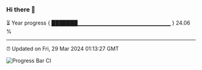 ### Hi there 👋

⏳ Year progress { ███████▁▁▁▁▁▁▁▁▁▁▁▁▁▁▁▁▁▁▁▁▁▁▁ } 24.06 %

---

⏰ Updated on Fri, 29 Mar 2024 01:13:27 GMT

![Progress Bar CI](https://github.com/ZhaoGui/ZhaoGui/workflows/Progress%20Bar%20CI/badge.svg)
